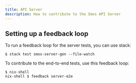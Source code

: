 ```yaml
---
title: API Server
description: How to contribute to the Smos API Server
---
```


## Setting up a feedback loop

To run a feedback loop for the server tests, you can use stack:

```
$ stack test smos-server-gen --file-watch
```

To contribute to the end-to-end tests, use this feedback loop:

```
$ nix-shell
nix-shell $ feedback server-e2e
```

